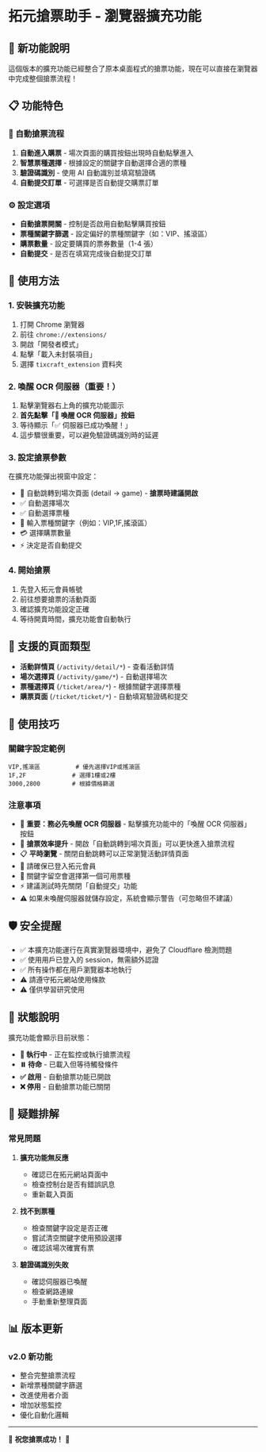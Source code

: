 # 拓元搶票助手 - 瀏覽器擴充功能

## 🚀 新功能說明

這個版本的擴充功能已經整合了原本桌面程式的搶票功能，現在可以直接在瀏覽器中完成整個搶票流程！

## 📋 功能特色

### 🎯 自動搶票流程

1. **自動進入購票** - 場次頁面的購買按鈕出現時自動點擊進入
2. **智慧票種選擇** - 根據設定的關鍵字自動選擇合適的票種
3. **驗證碼識別** - 使用 AI 自動識別並填寫驗證碼
4. **自動提交訂單** - 可選擇是否自動提交購票訂單

### ⚙️ 設定選項

- **自動搶票開關** - 控制是否啟用自動點擊購買按鈕
- **票種關鍵字篩選** - 設定偏好的票種關鍵字（如：VIP、搖滾區）
- **購票數量** - 設定要購買的票券數量（1-4 張）
- **自動提交** - 是否在填寫完成後自動提交訂單

## 🔧 使用方法

### 1. 安裝擴充功能

1. 打開 Chrome 瀏覽器
2. 前往 `chrome://extensions/`
3. 開啟「開發者模式」
4. 點擊「載入未封裝項目」
5. 選擇 `tixcraft_extension` 資料夾

### 2. 喚醒 OCR 伺服器（重要！）

1. 點擊瀏覽器右上角的擴充功能圖示
2. **首先點擊「🚀 喚醒 OCR 伺服器」按鈕**
3. 等待顯示「✅ 伺服器已成功喚醒！」
4. 這步驟很重要，可以避免驗證碼識別時的延遲

### 3. 設定搶票參數

在擴充功能彈出視窗中設定：

- 🔄 自動跳轉到場次頁面 (detail → game) - **搶票時建議開啟**
- ✅ 自動選擇場次
- ✅ 自動選擇票種
- 🎫 輸入票種關鍵字（例如：VIP,1F,搖滾區）
- 💳 選擇購票數量
- ⚡ 決定是否自動提交

### 4. 開始搶票

1. 先登入拓元會員帳號
2. 前往想要搶票的活動頁面
3. 確認擴充功能設定正確
4. 等待開賣時間，擴充功能會自動執行

## 📍 支援的頁面類型

- **活動詳情頁** (`/activity/detail/*`) - 查看活動詳情
- **場次選擇頁** (`/activity/game/*`) - 自動選擇場次
- **票種選擇頁** (`/ticket/area/*`) - 根據關鍵字選擇票種
- **購票頁面** (`/ticket/ticket/*`) - 自動填寫驗證碼和提交

## 🎯 使用技巧

### 關鍵字設定範例

```
VIP,搖滾區          # 優先選擇VIP或搖滾區
1F,2F             # 選擇1樓或2樓
3000,2800         # 根據價格篩選
```

### 注意事項

- 🚀 **重要：務必先喚醒 OCR 伺服器** - 點擊擴充功能中的「喚醒 OCR 伺服器」按鈕
- 🔄 **搶票效率提升** - 開啟「自動跳轉到場次頁面」可以更快進入搶票流程
- 📋 **平時瀏覽** - 關閉自動跳轉可以正常瀏覽活動詳情頁面
- 📱 請確保已登入拓元會員
- 🎫 關鍵字留空會選擇第一個可用票種
- ⚡ 建議測試時先關閉「自動提交」功能
- ⚠️ 如果未喚醒伺服器就儲存設定，系統會顯示警告（可忽略但不建議）

## 🛡️ 安全提醒

- ✅ 本擴充功能運行在真實瀏覽器環境中，避免了 Cloudflare 檢測問題
- ✅ 使用用戶已登入的 session，無需額外認證
- ✅ 所有操作都在用戶瀏覽器本地執行
- ⚠️ 請遵守拓元網站使用條款
- ⚠️ 僅供學習研究使用

## 🔄 狀態說明

擴充功能會顯示目前狀態：

- **🔄 執行中** - 正在監控或執行搶票流程
- **⏸️ 待命** - 已載入但等待觸發條件
- **✅ 啟用** - 自動搶票功能已開啟
- **❌ 停用** - 自動搶票功能已關閉

## 🐛 疑難排解

### 常見問題

1. **擴充功能無反應**

   - 確認已在拓元網站頁面中
   - 檢查控制台是否有錯誤訊息
   - 重新載入頁面

2. **找不到票種**

   - 檢查關鍵字設定是否正確
   - 嘗試清空關鍵字使用預設選擇
   - 確認該場次確實有票

3. **驗證碼識別失敗**
   - 確認伺服器已喚醒
   - 檢查網路連線
   - 手動重新整理頁面

## 📊 版本更新

### v2.0 新功能

- 整合完整搶票流程
- 新增票種關鍵字篩選
- 改進使用者介面
- 增加狀態監控
- 優化自動化邏輯

---

🎫 **祝您搶票成功！** 🎫
